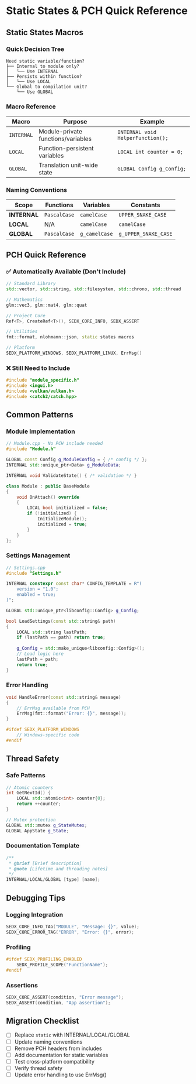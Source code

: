 # Static States & PCH Quick Reference

## Static States Macros

### Quick Decision Tree
```
Need static variable/function?
├── Internal to module only?
│   └── Use INTERNAL
├── Persists within function?
│   └── Use LOCAL  
└── Global to compilation unit?
    └── Use GLOBAL
```

### Macro Reference

| Macro | Purpose | Example |
|-------|---------|---------|
| `INTERNAL` | Module-private functions/variables | `INTERNAL void HelperFunction();` |
| `LOCAL` | Function-persistent variables | `LOCAL int counter = 0;` |
| `GLOBAL` | Translation unit-wide state | `GLOBAL Config g_Config;` |

### Naming Conventions

| Scope | Functions | Variables | Constants |
|-------|-----------|-----------|-----------|
| **INTERNAL** | `PascalCase` | `camelCase` | `UPPER_SNAKE_CASE` |
| **LOCAL** | N/A | `camelCase` | `camelCase` |
| **GLOBAL** | `PascalCase` | `g_camelCase` | `g_UPPER_SNAKE_CASE` |

## PCH Quick Reference

### ✅ Automatically Available (Don't Include)
```cpp
// Standard Library
std::vector, std::string, std::filesystem, std::chrono, std::thread

// Mathematics
glm::vec3, glm::mat4, glm::quat

// Project Core
Ref<T>, CreateRef<T>(), SEDX_CORE_INFO, SEDX_ASSERT

// Utilities
fmt::format, nlohmann::json, static states macros

// Platform
SEDX_PLATFORM_WINDOWS, SEDX_PLATFORM_LINUX, ErrMsg()
```

### ❌ Still Need to Include
```cpp
#include "module_specific.h"
#include <imgui.h>
#include <vulkan/vulkan.h>
#include <catch2/catch.hpp>
```

## Common Patterns

### Module Implementation
```cpp
// Module.cpp - No PCH include needed
#include "Module.h"

GLOBAL const Config g_ModuleConfig = { /* config */ };
INTERNAL std::unique_ptr<Data> g_ModuleData;

INTERNAL void ValidateState() { /* validation */ }

class Module : public BaseModule 
{
    void OnAttach() override 
    {
        LOCAL bool initialized = false;
        if (!initialized) {
            InitializeModule();
            initialized = true;
        }
    }
};
```

### Settings Management
```cpp
// Settings.cpp
#include "Settings.h"

INTERNAL constexpr const char* CONFIG_TEMPLATE = R"(
    version = "1.0";
    enabled = true;
)";

GLOBAL std::unique_ptr<libconfig::Config> g_Config;

bool LoadSettings(const std::string& path) 
{
    LOCAL std::string lastPath;
    if (lastPath == path) return true;
    
    g_Config = std::make_unique<libconfig::Config>();
    // Load logic here
    lastPath = path;
    return true;
}
```

### Error Handling
```cpp
void HandleError(const std::string& message) 
{
    // ErrMsg available from PCH
    ErrMsg(fmt::format("Error: {}", message));
}

#ifdef SEDX_PLATFORM_WINDOWS
    // Windows-specific code
#endif
```

## Thread Safety

### Safe Patterns
```cpp
// Atomic counters
int GetNextId() {
    LOCAL std::atomic<int> counter{0};
    return ++counter;
}

// Mutex protection
GLOBAL std::mutex g_StateMutex;
GLOBAL AppState g_State;
```

### Documentation Template
```cpp
/**
 * @brief [Brief description]
 * @note [Lifetime and threading notes]
 */
INTERNAL/LOCAL/GLOBAL [type] [name];
```

## Debugging Tips

### Logging Integration
```cpp
SEDX_CORE_INFO_TAG("MODULE", "Message: {}", value);
SEDX_CORE_ERROR_TAG("ERROR", "Error: {}", error);
```

### Profiling
```cpp
#ifdef SEDX_PROFILING_ENABLED
    SEDX_PROFILE_SCOPE("FunctionName");
#endif
```

### Assertions
```cpp
SEDX_CORE_ASSERT(condition, "Error message");
SEDX_ASSERT(condition, "App assertion");
```

## Migration Checklist

- [ ] Replace `static` with INTERNAL/LOCAL/GLOBAL
- [ ] Update naming conventions
- [ ] Remove PCH headers from includes
- [ ] Add documentation for static variables
- [ ] Test cross-platform compatibility
- [ ] Verify thread safety
- [ ] Update error handling to use ErrMsg()
